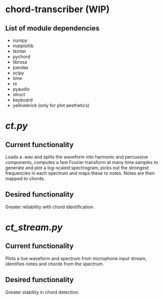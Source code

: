 # chord-transcriber (WIP)

## List of module dependencies
- numpy
- matplotlib
- tkinter
- pychord
- librosa
- pandas
- scipy
- time
- re
- pyaudio
- struct
- keyboard
- yellowbrick (only for plot aesthetics)


# _ct.py_

## Current functionality
Loads a .wav and splits the waveform into harmonic and percussive components, computes a fast Fourier transform at many time samples to generate and plot a log-scaled spectrogram, picks out the strongest frequencies in each spectrum and maps these to notes. Notes are then mapped to chords.

## Desired functionality
Greater reliability with chord identification.

# _ct_stream.py_

## Current functionality
Plots a live waveform and spectrum from microphone input stream, identifies notes and chords from the spectrum.

## Desired functionality
Greater stability in chord detection.
